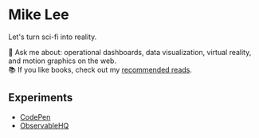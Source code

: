 # Mike Lee
Let's turn sci-fi into reality.  

💬 Ask me about: operational dashboards, data visualization, virtual reality, and motion graphics on the web.  
📚 If you like books, check out my [recommended reads](https://github.com/mikejlee/mikejlee/blob/master/ReadingList.md).

## Experiments
* [CodePen](https://codepen.com/mikejlee)
* [ObservableHQ](https://observablehq.com/@mikejlee)

<!--
**mikejlee/mikejlee** is a ✨ _special_ ✨ repository because its `README.md` (this file) appears on your GitHub profile.

Here are some ideas to get you started:

- 🔭 I’m currently working on ...
- 🌱 I’m currently learning ...
- 👯 I’m looking to collaborate on ...
- 🤔 I’m looking for help with ...
- 💬 Ask me about ...
- 📫 How to reach me: ...
- 😄 Pronouns: ...
- ⚡ Fun fact: ...
-->
